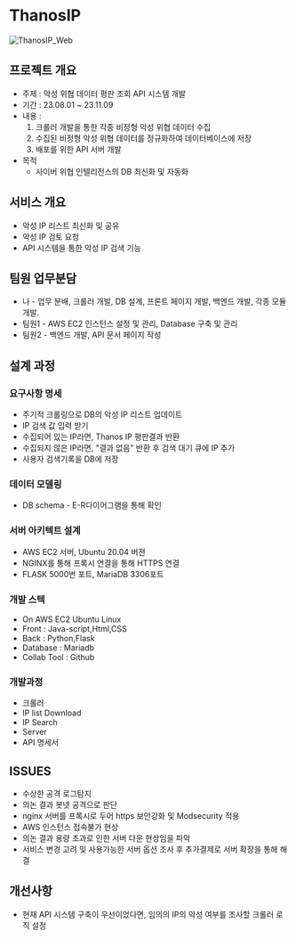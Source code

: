 # ThanosIP

![ThanosIP_Web](https://github.com/ssoulistic/ThanosIP/assets/93485617/76ab5a0e-47f9-43f9-8c72-3f9940d73499)

## 프로젝트 개요
 - 주제 : 악성 위협 데이터 평판 조회 API 시스템 개발
 - 기간 : 23.08.01 ~ 23.11.09
 - 내용 :
    1. 크롤러 개발을 통한 각종 비정형 악성 위협 데이터 수집
    2. 수집된 비정형 악성 위협 데이터를 정규화하여 데이터베이스에 저장
    3. 배포를 위한 API 서버 개발
 - 목적
   - 사이버 위협 인텔리전스의 DB 최신화 및 자동화
## 서비스 개요
   - 악성 IP 리스트 최신화 및 공유
   - 악성 IP 검토 요청
   - API 시스템을 통한 악성 IP 검색 기능

## 팀원 업무분담
   - 나 - 업무 분배, 크롤러 개발, DB 설계, 프론트 페이지 개발, 백엔드 개발, 각종 모듈 개발.
   - 팀원1 - AWS EC2 인스턴스 설정 및 관리, Database 구축 및 관리
   - 팀원2 - 백엔드 개발, API 문서 페이지 작성

## 설계 과정
### 요구사항 명세
   - 주기적 크롤링으로 DB의 악성 IP 리스트 업데이트
   - IP 검색 값 입력 받기
   - 수집되어 있는 IP라면, Thanos IP 평판결과 반환
   - 수집되지 않은 IP라면, "결과 없음" 반환 후 검색 대기 큐에 IP 추가
   - 사용자 검색기록을 DB에 저장
### 데이터 모델링
   - DB schema - E-R다이어그램을 통해 확인

### 서버 아키텍트 설계
   - AWS EC2 서버, Ubuntu 20.04 버젼
   - NGINX를 통해 프록시 연결을 통해 HTTPS 연결
   - FLASK 5000번 포트, MariaDB 3306포트

### 개발 스텍
- On AWS EC2 Ubuntu Linux
- Front : Java-script,Html,CSS
- Back : Python,Flask
- Database : Mariadb
- Collab Tool : Github
### 개발과정
- 크롤러
 - IP list Download
 - IP Search
- Server
 - API 명세서
## ISSUES
- 수상한 공격 로그탐지
 - 의논 결과 봇넷 공격으로 판단
 - nginx 서버를 프록시로 두어 https 보안강화 및 Modsecurity 적용
- AWS 인스턴스 접속불가 현상
 - 의논 결과 용량 초과로 인한 서버 다운 현상임을 파악
 - 서비스 변경 고려 및 사용가능한 서버 옵션 조사 후 추가결제로 서버 확장을 통해 해결
## 개선사항
- 현재 API 시스템 구축이 우선이었다면, 임의의 IP의 악성 여부를 조사할 크롤러 로직 설정
